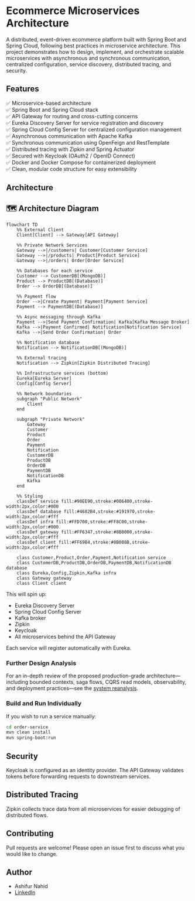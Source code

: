 
# Ecommerce Microservices Architecture

A distributed, event-driven ecommerce platform built with Spring Boot and Spring Cloud, following best practices in microservice architecture. This project demonstrates how to design, implement, and orchestrate scalable microservices with asynchronous and synchronous communication, centralized configuration, service discovery, distributed tracing, and security.

## Features

✅ Microservice-based architecture  
✅ Spring Boot and Spring Cloud stack  
✅ API Gateway for routing and cross-cutting concerns  
✅ Eureka Discovery Server for service registration and discovery  
✅ Spring Cloud Config Server for centralized configuration management  
✅ Asynchronous communication with Apache Kafka  
✅ Synchronous communication using OpenFeign and RestTemplate  
✅ Distributed tracing with Zipkin and Spring Actuator  
✅ Secured with Keycloak (OAuth2 / OpenID Connect)  
✅ Docker and Docker Compose for containerized deployment  
✅ Clean, modular code structure for easy extensibility

## Architecture

## 🗺️ Architecture Diagram

```mermaid
flowchart TD
    %% External Client
    Client[Client] --> Gateway[API Gateway]
    
    %% Private Network Services
    Gateway -->|/customers| Customer[Customer Service]
    Gateway -->|/products| Product[Product Service] 
    Gateway -->|/orders| Order[Order Service]
    
    %% Databases for each service
    Customer --> CustomerDB[(MongoDB)]
    Product --> ProductDB[(Database)]
    Order --> OrderDB[(Database)]
    
    %% Payment flow
    Order -->|Create Payment| Payment[Payment Service]
    Payment --> PaymentDB[(Database)]
    
    %% Async messaging through Kafka
    Payment -->|Send Payment Confirmation| Kafka[Kafka Message Broker]
    Kafka -->|Payment Confirmed| Notification[Notification Service]
    Kafka -->|Send Order Confirmation| Order
    
    %% Notification database
    Notification --> NotificationDB[(MongoDB)]
    
    %% External tracing
    Notification --> Zipkin[Zipkin Distributed Tracing]
    
    %% Infrastructure services (bottom)
    Eureka[Eureka Server]
    Config[Config Server]
    
    %% Network boundaries
    subgraph "Public Network"
        Client
    end
    
    subgraph "Private Network"
        Gateway
        Customer
        Product
        Order
        Payment
        Notification
        CustomerDB
        ProductDB
        OrderDB
        PaymentDB
        NotificationDB
        Kafka
    end
    
    %% Styling
    classDef service fill:#90EE90,stroke:#006400,stroke-width:2px,color:#000
    classDef database fill:#4682B4,stroke:#191970,stroke-width:2px,color:#fff
    classDef infra fill:#FFD700,stroke:#FF8C00,stroke-width:2px,color:#000
    classDef gateway fill:#FF6347,stroke:#8B0000,stroke-width:2px,color:#fff
    classDef client fill:#FF69B4,stroke:#8B008B,stroke-width:2px,color:#fff
    
    class Customer,Product,Order,Payment,Notification service
    class CustomerDB,ProductDB,OrderDB,PaymentDB,NotificationDB database
    class Eureka,Config,Zipkin,Kafka infra
    class Gateway gateway
    class Client client

```

This will spin up:

* Eureka Discovery Server
* Spring Cloud Config Server
* Kafka broker
* Zipkin
* Keycloak
* All microservices behind the API Gateway

Each service will register automatically with Eureka.


### Further Design Analysis

For an in-depth review of the proposed production-grade architecture—including bounded contexts, saga flows, CQRS read models, observability, and deployment practices—see the [system reanalysis](docs/system-reanalysis.md).


### Build and Run Individually

If you wish to run a service manually:

```bash
cd order-service
mvn clean install
mvn spring-boot:run
```

## Security

Keycloak is configured as an identity provider.
The API Gateway validates tokens before forwarding requests to downstream services.

## Distributed Tracing

Zipkin collects trace data from all microservices for easier debugging of distributed flows.

## Contributing

Pull requests are welcome! Please open an issue first to discuss what you would like to change.


## Author

* Ashifur Nahid
* [LinkedIn](https://www.linkedin.com/in/ashifurnahid/)

